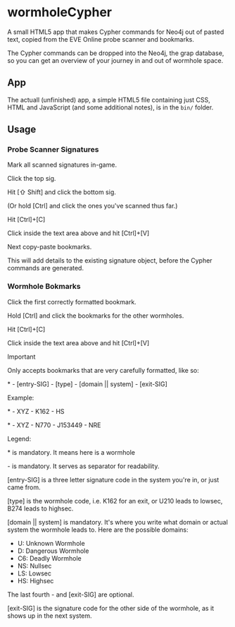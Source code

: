 # wormholeCypher
A small HTML5 app that makes Cypher commands for Neo4j out of pasted text, copied from the EVE Online probe scanner and bookmarks.

The Cypher commands can be dropped into the Neo4j, the grap database, so you can get an overview of your journey in and out of wormhole space.

## App

The actuall (unfinished) app, a simple HTML5 file containing just CSS, HTML and JavaScript (and some additional notes), is in the  `bin/` folder.

## Usage

### Probe Scanner Signatures

Mark all scanned signatures in-game.

Click the top sig.

Hit [⇧ Shift] and click the bottom sig.

(Or hold [Ctrl] and click the ones you've scanned thus far.)

Hit [Ctrl]+[C]

Click inside the text area above and hit [Ctrl]+[V]

Next copy-paste bookmarks.

This will add details to the existing signature object, before the Cypher commands are generated.

### Wormhole Bokmarks

Click the first correctly formatted bookmark.

Hold [Ctrl] and click the bookmarks for the other wormholes.

Hit [Ctrl]+[C]

Click inside the text area above and hit [Ctrl]+[V]

Important

Only accepts bookmarks that are very carefully formatted, like so:

\* - [entry-SIG] - [type] - [domain || system] - [exit-SIG]

Example:

\* - XYZ - K162 - HS

\* - XYZ - N770 - J153449 - NRE

Legend:

\* is mandatory. It means here is a wormhole

\- is mandatory. It serves as separator for readability.

[entry-SIG] is a three letter signature code in the system you're in, or just came from.

[type] is the wormhole code, i.e. K162 for an exit, or U210 leads to lowsec, B274 leads to highsec.

[domain || system] is mandatory. It's where you write what domain or actual system the wormhole leads to. Here are the possible domains:

- U: Unknown Wormhole
- D: Dangerous Wormhole
- C6: Deadly Wormhole
- NS: Nullsec
- LS: Lowsec
- HS: Highsec

The last fourth - and [exit-SIG] are optional.

[exit-SIG] is the signature code for the other side of the wormhole, as it shows up in the next system.
